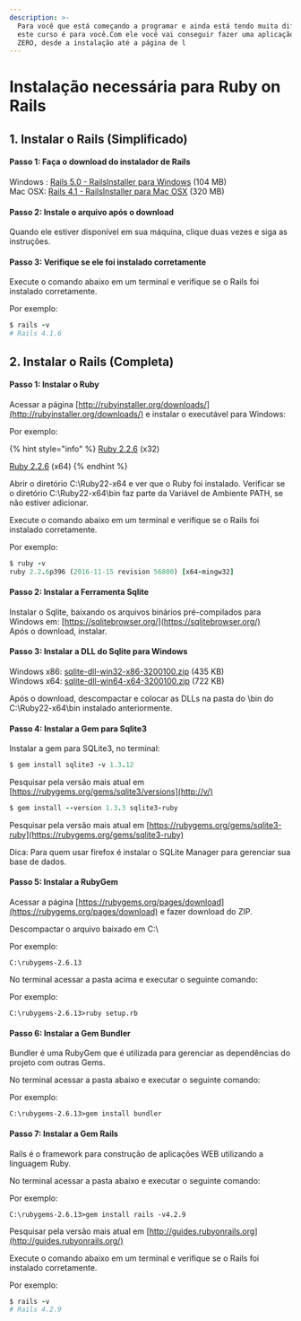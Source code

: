 ```yaml
---
description: >-
  Para você que está começando a programar e ainda está tendo muita dificuldade,
  este curso é para você.Com ele você vai conseguir fazer uma aplicação WEB do
  ZERO, desde a instalação até a página de l
---
```


# Instalação necessária para Ruby on Rails

## 1. Instalar o Rails \(Simplificado\)

#### Passo 1: Faça o download do instalador de Rails

Windows : [Rails 5.0 - RailsInstaller para Windows](https://s3.amazonaws.com/railsinstaller/Windows/railsinstaller-3.3.0.exe) \(104 MB\)  
Mac OSX: [Rails 4.1 - RailsInstaller para Mac OSX](https://s3.amazonaws.com/railsinstaller/OSX/RailsInstaller-1.0.4-osx-10.7.app.tgz) \(320 MB\)

#### Passo 2: Instale o arquivo após o download

Quando ele estiver disponível em sua máquina, clique duas vezes e siga as instruções.

#### Passo 3: Verifique se ele foi instalado corretamente

Execute o comando abaixo em um terminal e verifique se o Rails foi instalado corretamente.

Por exemplo:

```ruby
$ rails -v
# Rails 4.1.6
```

## 2. Instalar o Rails \(Completa\)

#### Passo 1: Instalar o Ruby 

Acessar a página [http://rubyinstaller.org/downloads/](http://rubyinstaller.org/downloads/) e instalar o executável para Windows:  
  
Por exemplo: 

{% hint style="info" %}
 [Ruby 2.2.6](https://dl.bintray.com/oneclick/rubyinstaller/rubyinstaller-2.2.6.exe) \(x32\)

[Ruby 2.2.6](https://dl.bintray.com/oneclick/rubyinstaller/rubyinstaller-2.2.6-x64.exe) \(x64\)
{% endhint %}

Abrir o diretório C:\Ruby22-x64 e ver que o Ruby foi instalado. Verificar se o diretório C:\Ruby22-x64\bin faz parte da Variável de Ambiente PATH, se não estiver adicionar.

Execute o comando abaixo em um terminal e verifique se o Rails foi instalado corretamente.

Por exemplo:

```ruby
$ ruby -v
ruby 2.2.6p396 (2016-11-15 revision 56800) [x64-mingw32]
```

#### Passo 2: Instalar a Ferramenta Sqlite

Instalar o Sqlite, baixando os arquivos binários pré-compilados para Windows em: [https://sqlitebrowser.org/](https://sqlitebrowser.org/)   
Após o download, instalar.

#### Passo 3: Instalar a DLL do Sqlite para Windows

Windows x86: [sqlite-dll-win32-x86-3200100.zip](https://www.sqlite.org/2017/sqlite-dll-win32-x86-3200100.zip) \(435 KB\)  
Windows x64: [sqlite-dll-win64-x64-3200100.zip](https://www.sqlite.org/2017/sqlite-dll-win64-x64-3200100.zip) \(722 KB\)  
  
Após o download, descompactar e colocar as DLLs na pasta do \bin do C:\Ruby22-x64\bin instalado anteriormente.

#### Passo 4: Instalar a Gem para Sqlite3

Instalar a gem para SQLite3, no terminal:

```ruby
$ gem install sqlite3 -v 1.3.12
```

 Pesquisar pela versão mais atual em [https://rubygems.org/gems/sqlite3/versions](http://v/)

```ruby
$ gem install --version 1.3.3 sqlite3-ruby
```

 Pesquisar pela versão mais atual em [https://rubygems.org/gems/sqlite3-ruby](https://rubygems.org/gems/sqlite3-ruby)  
  
Dica: Para quem usar firefox é instalar o SQLite Manager para gerenciar sua base de dados.

#### Passo 5: Instalar a RubyGem

Acessar a página [https://rubygems.org/pages/download](https://rubygems.org/pages/download) e fazer download do ZIP.  
  
Descompactar o arquivo baixado em C:\  
  
Por exemplo:

```text
C:\rubygems-2.6.13
```

 No terminal acessar a pasta acima e executar o seguinte comando:  
  
Por exemplo:

```text
C:\rubygems-2.6.13>ruby setup.rb
```

#### Passo 6: Instalar a Gem Bundler

Bundler é uma RubyGem que é utilizada para gerenciar as dependências do projeto com outras Gems.  
  
No terminal acessar a pasta abaixo e executar o seguinte comando:  
  
Por exemplo:

```text
C:\rubygems-2.6.13>gem install bundler
```

#### Passo 7: Instalar a Gem Rails

Rails é o framework para construção de aplicações WEB utilizando a linguagem Ruby.  
  
No terminal acessar a pasta abaixo e executar o seguinte comando:  
  
Por exemplo:

```text
C:\rubygems-2.6.13>gem install rails -v4.2.9
```

Pesquisar pela versão mais atual em [http://guides.rubyonrails.org](http://guides.rubyonrails.org/)  
  
Execute o comando abaixo em um terminal e verifique se o Rails foi instalado corretamente.  
  
Por exemplo:

```ruby
$ rails -v
# Rails 4.2.9
```


